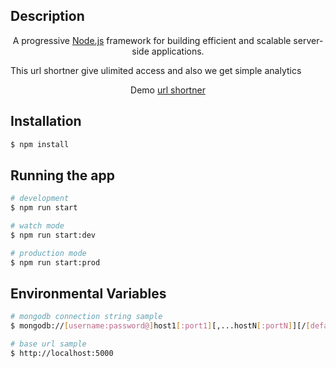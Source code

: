 ## Description
<p align="center">A progressive <a href="http://nodejs.org" target="_blank">Node.js</a> framework for building efficient and scalable server-side applications.</p>

This url shortner give ulimited access and also we get simple analytics

<p align="center">Demo <a href="http://nodejs.org" target="_blank">url shortner</a></p>

## Installation

```bash
$ npm install
```

## Running the app

```bash
# development
$ npm run start

# watch mode
$ npm run start:dev

# production mode
$ npm run start:prod
```

## Environmental Variables

```bash
# mongodb connection string sample
$ mongodb://[username:password@]host1[:port1][,...hostN[:portN]][/[defaultauthdb][?options]]

# base url sample
$ http://localhost:5000

```

